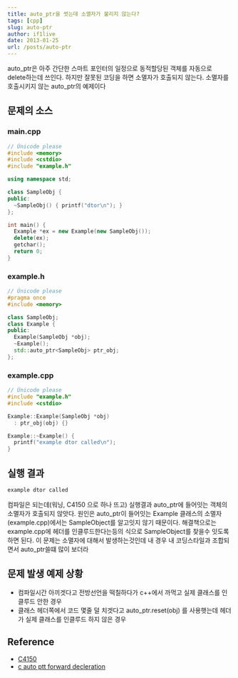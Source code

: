 ```yaml
---
title: auto_ptr을 썻는데 소멸자가 불리지 않는다?
tags: [cpp]
slug: auto-ptr
author: if1live
date: 2013-01-25
url: /posts/auto-ptr
---
```

auto_ptr은 아주 간단한 스마트 포인터의 일정으로 동적할당된 객체를 자동으로 delete하는데 쓰인다. 하지만 잘못된 코딩을 하면 소멸자가 호출되지 않는다. 소멸자를 호출시키지 않는 auto_ptr의 예제이다

## 문제의 소스
### main.cpp

```cpp
// Ŭnicode please
#include <memory>
#include <cstdio>
#include "example.h"

using namespace std;

class SampleObj {
public:
  ~SampleObj() { printf("dtor\n"); }
};

int main() {
  Example *ex = new Example(new SampleObj());
  delete(ex);
  getchar();
  return 0;
}
```

### example.h

```cpp
// Ŭnicode please
#pragma once
#include <memory>

class SampleObj;
class Example {
public:
  Example(SampleObj *obj);
  ~Example();
  std::auto_ptr<SampleObj> ptr_obj;
};
```

### example.cpp

```cpp
// Ŭnicode please
#include "example.h"
#include <cstdio>

Example::Example(SampleObj *obj)
  : ptr_obj(obj) {}

Example::~Example() {
  printf("example dtor called\n");
}
```

## 실행 결과
```cpp
example dtor called
```

컴파일은 되는데(워닝, C4150 으로 하나 뜨고) 실행결과 auto_ptr에 들어잇는 객체의 소멸자가 호출되지 않앗다. 원인은 auto_ptr이 들어잇는 Example 클래스의 소멸자(example.cpp)에서는 SampleObject를 알고잇지 않기 때문이다. 해결책으로는 example.cpp에 헤더를 인클루드한다는등의 식으로 SampleObject를 찾을수 잇도록 하면 된다. 이 문제는 소멸자에 대해서 발생하는것인데 내 경우 내 코딩스타일과 조합되면서 auto_ptr쓸떄 많이 보더라

## 문제 발생 예제 상황
- 컴파일시간 아끼겟다고 전방선언을 떡칠하다가 c++에서 까먹고 실제 클래스를 인클루드 안한 경우
- 클래스 헤더쪽에서 코드 몇줄 덜 치겟다고 auto_ptr.reset(obj) 를 사용햇는데 헤더가 실제 클래스를 인클루드 하지 않은 경우

## Reference
- [C4150](http://msdn.microsoft.com/ko-kr/library/ba5dy3f2.aspx)
- [c auto ptt forward decleration](http://stackoverflow.com/questions/1951933/c-auto-ptr-forward-decleration)
